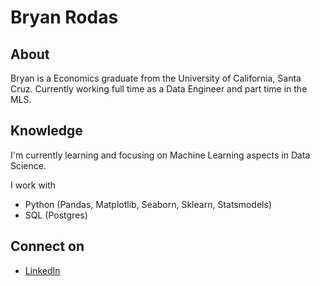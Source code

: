 # Bryan Rodas


About 
------------------------
Bryan is a Economics graduate from the University of California, Santa Cruz. Currently working full time as a Data Engineer and part time in the MLS.

Knowledge
-----------------------
I'm currently learning and focusing on Machine Learning aspects in Data Science. 

I work with 
 -  Python (Pandas, Matplotlib, Seaborn, Sklearn, Statsmodels)
- SQL (Postgres) 

Connect on
-----------------------
- [LinkedIn](https://www.linkedin.com/in/bryan-rodas/)

<!---
Brodas99/Brodas99 is a ✨ special ✨ repository because its `README.md` (this file) appears on your GitHub profile.
You can click the Preview link to take a look at your changes.
--->
